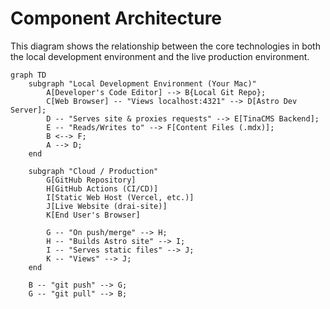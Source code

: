 # Component Architecture

This diagram shows the relationship between the core technologies in both the local development environment and the live production environment.

```mermaid
graph TD
    subgraph "Local Development Environment (Your Mac)"
        A[Developer's Code Editor] --> B{Local Git Repo};
        C[Web Browser] -- "Views localhost:4321" --> D[Astro Dev Server];
        D -- "Serves site & proxies requests" --> E[TinaCMS Backend];
        E -- "Reads/Writes to" --> F[Content Files (.mdx)];
        B <--> F;
        A --> D;
    end

    subgraph "Cloud / Production"
        G[GitHub Repository]
        H[GitHub Actions (CI/CD)]
        I[Static Web Host (Vercel, etc.)]
        J[Live Website (drai-site)]
        K[End User's Browser]

        G -- "On push/merge" --> H;
        H -- "Builds Astro site" --> I;
        I -- "Serves static files" --> J;
        K -- "Views" --> J;
    end

    B -- "git push" --> G;
    G -- "git pull" --> B;
```
